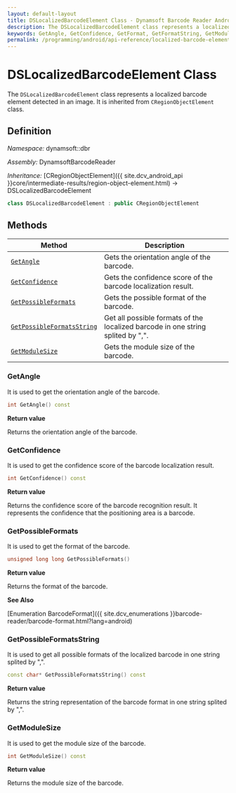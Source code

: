 ```yaml
---
layout: default-layout
title: DSLocalizedBarcodeElement Class - Dynamsoft Barcode Reader Android Edition
description: The DSLocalizedBarcodeElement class represents a localized barcode element detected in an image. It is inherited from DSRegionObjectElement class.
keywords: GetAngle, GetConfidence, GetFormat, GetFormatString, GetModuleSize, DSLocalizedBarcodeElement, api reference
permalink: /programming/android/api-reference/localized-barcode-element.html
---
```


# DSLocalizedBarcodeElement Class

The `DSLocalizedBarcodeElement` class represents a localized barcode element detected in an image. It is inherited from `CRegionObjectElement` class.

## Definition

*Namespace:* dynamsoft::dbr

*Assembly:* DynamsoftBarcodeReader

*Inheritance:* [CRegionObjectElement]({{ site.dcv_android_api }}core/intermediate-results/region-object-element.html) -> DSLocalizedBarcodeElement

```cpp
class DSLocalizedBarcodeElement : public CRegionObjectElement
```

## Methods

| Method | Description |
|--------|-------------|
| [`GetAngle`](#getangle) | Gets the orientation angle of the barcode. |
| [`GetConfidence`](#getconfidence) | Gets the confidence score of the barcode localization result. |
| [`GetPossibleFormats`](#getpossibleformats) | Gets the possible format of the barcode. |
| [`GetPossibleFormatsString`](#getpossibleformatsstring) | Get all possible formats of the localized barcode in one string splited by ",". |
| [`GetModuleSize`](#getmodulesize) | Gets the module size of the barcode. |

### GetAngle

It is used to get the orientation angle of the barcode.

```cpp
int GetAngle() const
```

**Return value**

Returns the orientation angle of the barcode.

### GetConfidence

It is used to get the confidence score of the barcode localization result.

```cpp
int GetConfidence() const
```

**Return value**

Returns the confidence score of the barcode recognition result. It represents the confidence that the positioning area is a barcode.

### GetPossibleFormats

It is used to get the format of the barcode.

```cpp
unsigned long long GetPossibleFormats()
```

**Return value**

Returns the format of the barcode.

**See Also**

[Enumeration BarcodeFormat]({{ site.dcv_enumerations }}barcode-reader/barcode-format.html?lang=android)

### GetPossibleFormatsString

It is used to get all possible formats of the localized barcode in one string splited by ",".

```cpp
const char* GetPossibleFormatsString() const
```

**Return value**

Returns the string representation of the barcode format in one string splited by ",".

### GetModuleSize

It is used to get the module size of the barcode.

```cpp
int GetModuleSize() const
```

**Return value**

Returns the module size of the barcode.
